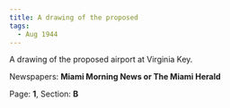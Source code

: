 ```yaml
---  
title: A drawing of the proposed  
tags:  
  - Aug 1944  
---  
```

  
A drawing of the proposed airport at Virginia Key.  
  
Newspapers: **Miami Morning News or The Miami Herald**  
  
Page: **1**, Section: **B** 
